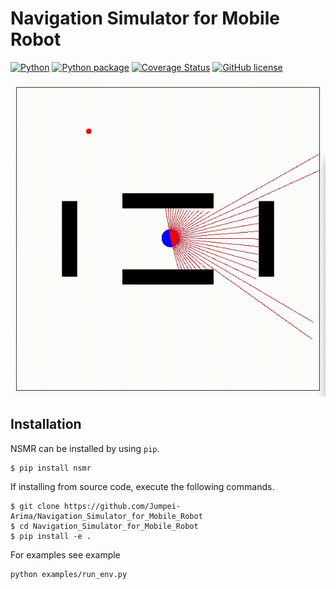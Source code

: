 # Navigation Simulator for Mobile Robot

[![Python](https://img.shields.io/badge/python-3.5%20%7C%203.6%20%7C%203.7-blue)](https://www.python.org)
[![Python package](https://github.com/Jumpei-Arima/Navigation_Simulator_for_Mobile_Robot/workflows/Python%20package/badge.svg)](https://github.com/Jumpei-Arima/Navigation_Simulator_for_Mobile_Robot/actions)
[![Coverage Status](https://coveralls.io/repos/github/Jumpei-Arima/Navigation_Simulator_for_Mobile_Robot/badge.svg?branch=master)](https://coveralls.io/github/Jumpei-Arima/Navigation_Simulator_for_Mobile_Robot?branch=master)
[![GitHub license](https://img.shields.io/badge/license-MIT-blue.svg)](https://github.com/Jumpei-Arima/Navigation_Simulator_for_Mobile_Robot)

![nsmr](assets/nsmr.gif)

## Installation
NSMR can be installed by using `pip`.

```
$ pip install nsmr
```

If installing from source code, execute the following commands.
```
$ git clone https://github.com/Jumpei-Arima/Navigation_Simulator_for_Mobile_Robot
$ cd Navigation_Simulator_for_Mobile_Robot
$ pip install -e .
```

For examples see example
```
python examples/run_env.py
```
